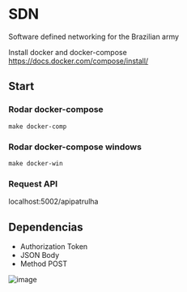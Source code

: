 # SDN
Software defined networking for the Brazilian army

Install docker and docker-compose https://docs.docker.com/compose/install/

## Start

### Rodar docker-compose
```
make docker-comp
```

### Rodar docker-compose windows 

```
make docker-win
```

### Request API 

localhost:5002/apipatrulha

## Dependencias 

- Authorization Token
- JSON Body
- Method POST

![image](https://user-images.githubusercontent.com/48387196/139358942-6cbe576b-a214-41c7-8d46-779e31c735fb.png)
